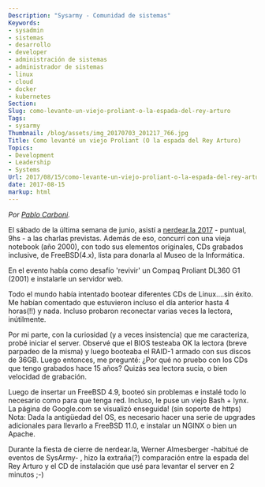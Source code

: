 ```yaml
---
Description: "Sysarmy - Comunidad de sistemas"
Keywords:
- sysadmin 
- sistemas
- desarrollo
- developer
- administración de sistemas
- administrador de sistemas
- linux
- cloud
- docker
- kubernetes
Section: 
Slug: como-levante-un-viejo-proliant-o-la-espada-del-rey-arturo
Tags:
- sysarmy
Thumbnail: /blog/assets/img_20170703_201217_766.jpg
Title: Como levanté un viejo Proliant (O la espada del Rey Arturo)
Topics:
- Development
- Leadership
- Systems
Url: 2017/08/15/como-levante-un-viejo-proliant-o-la-espada-del-rey-arturo
date: 2017-08-15
markup: html
---
```


<p><em>Por <a href="http://twitter.com/pcarboni">Pablo Carboni</a>.</em></p>
<p>El sábado de la última semana de junio, asistí a <a href="http://nerdear.la">nerdear.la 2017</a> - puntual, 9hs - a las charlas previstas. Además de eso, concurrí con una vieja notebook (año 2000), con todo sus elementos originales, CDs grabados inclusive, de FreeBSD(4.x), lista para donarla al Museo de la Informática.</p>
<p>En el evento había como desafío 'revivir' un Compaq Proliant DL360 G1 (2001) e instalarle un servidor web.</p>
<p>Todo el mundo había intentado bootear diferentes CDs de Linux....sin éxito. Me habían comentado que estuvieron incluso el día anterior hasta 4 horas(!!) y nada. Incluso probaron reconectar varias veces la lectora, inútilmente.</p>
<p>Por mi parte, con la curiosidad (y a veces insistencia) que me caracteriza, probé iniciar el server. Observé que el BIOS testeaba OK la lectora (breve parpadeo de la misma) y luego booteaba el RAID-1 armado con sus discos de 36GB. Luego entonces, me pregunté: ¿Por qué no pruebo con los CDs que tengo grabados hace 15 años? Quizás sea lectora sucia, o bien velocidad de grabación.</p>
<p>Luego de insertar un FreeBSD 4.9, booteó sin problemas e instalé todo lo necesario como para que tenga red. Incluso, le puse un viejo Bash + lynx. La página de Google.com se visualizó enseguida! (sin soporte de https) Nota: Dada la antigüedad del OS, es necesario hacer una serie de upgrades adicionales para llevarlo a FreeBSD 11.0, e instalar un NGINX o bien un Apache.</p>
<p>Durante la fiesta de cierre de nerdear.la, Werner Almesberger -habitué de eventos de SysArmy- , hizo la extraña(?) comparación entre la espada del Rey Arturo y el CD de instalación que usé para levantar el server en 2 minutos ;-)</p>